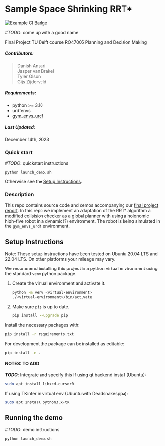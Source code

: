 # Sample Space Shrinking RRT* 
![Example CI Badge](https://github.com/github/docs/actions/workflows/main.yml/badge.svg)

_#TODO_: come up with a good name

Final Project
TU Delft course RO47005 Planning and Decision Making

##### Contributors: 
> Danish Ansari \
  Jasper van Brakel \
  Tyler Olson \
  Gijs Zijderveld

##### Requirements:
* python >= 3.10
* urdfenvs
* [gym_envs_urdf](https://github.com/maxspahn/gym_envs_urdf)

##### Last Updated:
December 14th, 2023


### Quick start
_#TODO_: quickstart instructions
```bash
python launch_demo.sh
```

Otherwise see the [Setup Instructions](#setup-instructions).


### Description
This repo contains source code and demos accompanying our [final project report](docs/report.pdf).
In this repo we implement an adaptation of the RRT* algorithm a modified
collsision checker as a global planner with using a holonomic high-five robot
in a dynamic(?) environment. The robot is being simulated in the `gym_envs_urdf`
environment.


## Setup Instructions
Note: These setup instructions have been tested on Ubuntu 20.04 LTS and 22.04 LTS.
On other platforms your mileage may vary.

We recommend installing this project in a python virtual environment using the 
standard `venv` python package.
1. Create the virtual environment and activate it.
    ```bash
    python -m venv <virtual-environment>
    ./<virtual-environment>/bin/activate
    ```
1. Make sure `pip` is up to date.
    ```bash
    pip install --upgrade pip
    ```

Install the necessary packages with:
```bash
pip install -r requirements.txt
```

For development the package can be installed as editable:
```bash
pip install -e .
```

#### NOTES: TO ADD
***TODO***: Integrate and specify this
If using qt backend install (Ubuntu):
```bash
sudo apt install libxcd-cursor0
```

If using TKinter in virtual env (Ubuntu with Deadsnakesppa):
```bash
sudo apt install python3.x-tk
``` 

## Running the demo
_#TODO_: demo instructions
```bash
python launch_demo.sh
```

